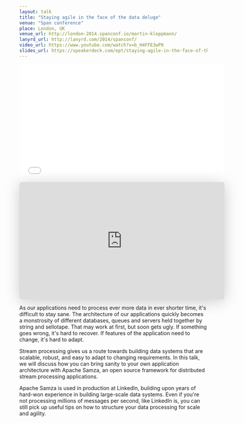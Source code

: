 ```yaml
---
layout: talk
title: "Staying agile in the face of the data deluge"
venue: "Span conference"
place: London, UK
venue_url: http://london-2014.spanconf.io/martin-kleppmann/
lanyrd_url: http://lanyrd.com/2014/spanconf/
video_url: https://www.youtube.com/watch?v=b_H4FFE3wP0
slides_url: https://speakerdeck.com/ept/staying-agile-in-the-face-of-the-data-deluge
---
```


<iframe width="550" height="315" src="//www.youtube.com/embed/b_H4FFE3wP0" frameborder="0" allowfullscreen></iframe>

<iframe class="speakerdeck-iframe" frameborder="0" src="https://speakerdeck.com/player/c3b3b35040e3013242cb36dddb3f194a" title="Staying agile in the face of the data deluge" allowfullscreen="true" mozallowfullscreen="true" webkitallowfullscreen="true" style="border: 0px; background: padding-box padding-box rgba(0, 0, 0, 0.1); margin: 0px; padding: 0px; border-radius: 6px; box-shadow: rgba(0, 0, 0, 0.2) 0px 5px 40px; width: 550px; height: 314px;" data-ratio="1.78343949044586"></iframe>

As our applications need to process ever more data in ever shorter time, it's difficult to stay
sane. The architecture of our applications quickly becomes a monstrosity of different databases,
queues and servers held together by string and sellotape. That may work at first, but soon gets
ugly. If something goes wrong, it's hard to recover. If features of the application need to change,
it's hard to adapt.

Stream processing gives us a route towards building data systems that are scalable, robust, and easy
to adapt to changing requirements. In this talk, we will discuss how you can bring sanity to your
own application architecture with Apache Samza, an open source framework for distributed stream
processing applications.

Apache Samza is used in production at LinkedIn, building upon years of hard-won experience in
building large-scale data systems. Even if you're not processing millions of messages per second,
like LinkedIn is, you can still pick up useful tips on how to structure your data processing  for
scale and agility.
